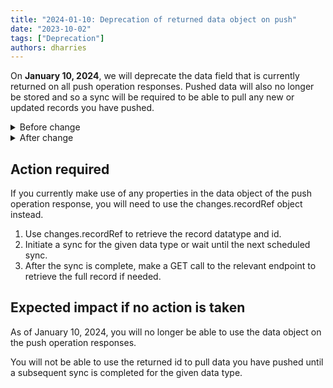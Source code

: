 ```yaml
---
title: "2024-01-10: Deprecation of returned data object on push"
date: "2023-10-02"
tags: ["Deprecation"]
authors: dharries
---
```


On **January 10, 2024**, we will deprecate the data field that is currently returned on all push operation responses. Pushed data will also no longer be stored and so a sync will be required to be able to pull any new or updated records you have pushed.

<!--truncate-->
<details>
<summary> Before change</summary>
```json
{
  "changes": [
    {
      "type": "Unknown",
      "recordRef": {
        "id": "string",
        "dataType": "string"
      },
      "attachmentId": "string"
    }
  ],
  "data": "string",
  "dataType": "string",
  "companyId": "3fa85f64-5717-4562-b3fc-2c963f66afa6",
  "pushOperationKey": "3fa85f64-5717-4562-b3fc-2c963f66afa6",
  "dataConnectionKey": "3fa85f64-5717-4562-b3fc-2c963f66afa6",
  "requestedOnUtc": "2023-06-26T07:48:36.066Z",
  "completedOnUtc": "2023-06-26T07:48:36.066Z",
  "timeoutInMinutes": 0,
  "status": "string",
  "errorMessage": "string",
  "validation": {
    "errors": [
      {
        "itemId": "string",
        "message": "string",
        "validatorName": "string"
      }
    ],
    "warnings": [
      {
        "itemId": "string",
        "message": "string",
        "validatorName": "string"
      }
    ]
  },
  "statusCode": 0
}
```
</details>

<details>
<summary> After change</summary>
```json
{
  "changes": [
    {
      "type": "Unknown",
      "recordRef": {
        "id": "string",
        "dataType": "string"
      },
      "attachmentId": "string"
    }
  ],
  "dataType": "string",
  "companyId": "3fa85f64-5717-4562-b3fc-2c963f66afa6",
  "pushOperationKey": "3fa85f64-5717-4562-b3fc-2c963f66afa6",
  "dataConnectionKey": "3fa85f64-5717-4562-b3fc-2c963f66afa6",
  "requestedOnUtc": "2023-06-26T07:48:36.066Z",
  "completedOnUtc": "2023-06-26T07:48:36.066Z",
  "timeoutInMinutes": 0,
  "status": "string",
  "errorMessage": "string",
  "validation": {
    "errors": [
      {
        "itemId": "string",
        "message": "string",
        "validatorName": "string"
      }
    ],
    "warnings": [
      {
        "itemId": "string",
        "message": "string",
        "validatorName": "string"
      }
    ]
  },
  "statusCode": 0
}
```
</details>

## Action required​

If you currently make use of any properties in the data object of the push operation response, you will need to use the changes.recordRef object instead.

1. Use changes.recordRef to retrieve the record datatype and id.
2. Initiate a sync for the given data type or wait until the next scheduled sync.
3. After the sync is complete, make a GET call to the relevant endpoint to retrieve the full record if needed.

## Expected impact if no action is taken​

As of January 10, 2024, you will no longer be able to use the data object on the push operation responses.

You will not be able to use the returned id to pull data you have pushed until a subsequent sync is completed for the given data type.
